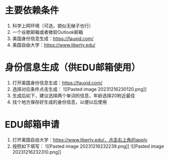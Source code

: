 # 主要依赖条件
1. 科学上网环境（可选，貌似无梯子也行）
2. 一个谷歌邮箱或者微软Outlook邮箱
3. 美国身份信息生成：https://fauxid.com/
4. 美国自由大学：https://www.liberty.edu/
# 身份信息生成（供EDU邮箱使用）
1. 打开美国身份信息生成：https://fauxid.com/
2. 选择对应条件点击生成：
![[Pasted image 20231216230120.png]]
3. 生成后如下，建议选择两个单词的信息，年龄选择20附近最佳
4. 找个地方保存好生成的身份信息，以便以后使用
# EDU邮箱申请
1. 打开美国自由大学：https://www.liberty.edu/，点击右上角的apply
2. 按照如下填写：
![[Pasted image 20231216232239.png]]
![[Pasted image 20231216232310.png]]
